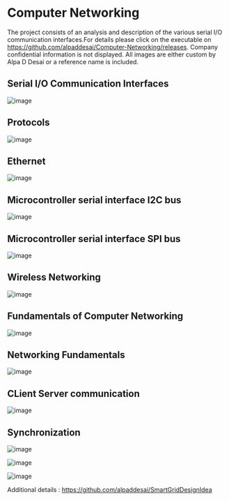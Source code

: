# Computer Networking

The project consists of an analysis and description of the various serial I/O communication interfaces.For details please click on the 
executable on https://github.com/alpaddesai/Computer-Networking/releases. Company confidential information is not displayed. All images are 
either custom by Alpa D Desai or a reference name is included.


## Serial I/O Communication Interfaces
![image](ComputerNetworking.png)

## Protocols
![image](Protocols.png)

## Ethernet
![image](Ethernet.png)

## Microcontroller serial interface I2C bus
![image](I2CBus.png)

## Microcontroller serial interface SPI bus
![image](SPI.png)

## Wireless Networking
![image](WirelessNetworking.jpg)

## Fundamentals of Computer Networking
![image](FundamentalsComputerNetworking.jpg)

## Networking Fundamentals
![image](NetworkingFundamentals.jpg)

## CLient Server communication
![image](ServerClientImage.jpg)

## Synchronization
![image](Synchronization.jpg)

![image](USCopyrightCertificate.png)

![image](Ethics.jpg)

Additional details : https://github.com/alpaddesai/SmartGridDesignIdea
